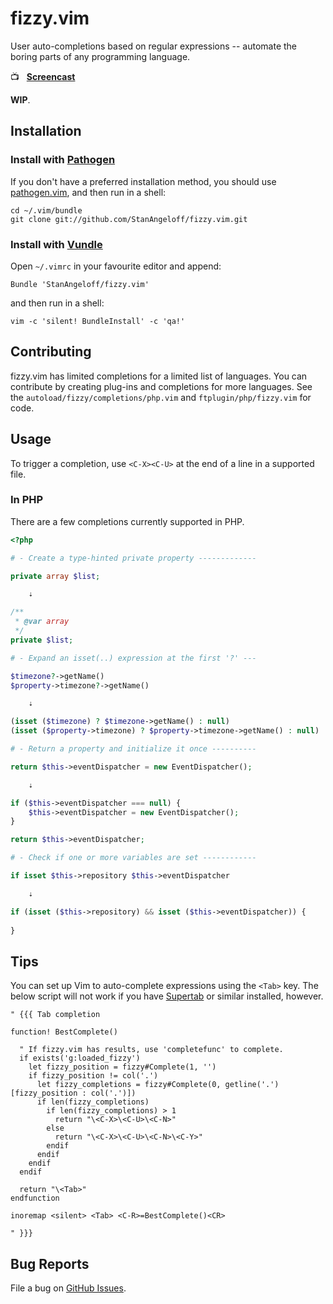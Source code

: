 fizzy.vim
=========

User auto-completions based on regular expressions -- automate the boring parts of any programming language.

:tv: &nbsp; **[Screencast](https://asciinema.org/a/8035)**

**WIP**.

Installation
------------

### Install with [Pathogen][pathogen]

If you don't have a preferred installation method, you should use [pathogen.vim][pathogen], and then run in a shell:

```shell
cd ~/.vim/bundle
git clone git://github.com/StanAngeloff/fizzy.vim.git
```

  [pathogen]: https://github.com/tpope/vim-pathogen

### Install with [Vundle]

Open `~/.vimrc` in your favourite editor and append:

```vim
Bundle 'StanAngeloff/fizzy.vim'
```

and then run in a shell:

```shell
vim -c 'silent! BundleInstall' -c 'qa!'
```

  [Vundle]: https://github.com/gmarik/Vundle.vim

Contributing
------------

fizzy.vim has limited completions for a limited list of languages. You can contribute by creating plug-ins and completions for more languages.
See the `autoload/fizzy/completions/php.vim` and `ftplugin/php/fizzy.vim` for code.

Usage
-----

To trigger a completion, use `<C-X><C-U>` at the end of a line in a supported file.

### In PHP

There are a few completions currently supported in PHP.

```php
<?php

# - Create a type-hinted private property -------------

private array $list;

    ⇣

/**
 * @var array
 */
private $list;

# - Expand an isset(..) expression at the first '?' ---

$timezone?->getName()
$property->timezone?->getName()

    ⇣

(isset ($timezone) ? $timezone->getName() : null)
(isset ($property->timezone) ? $property->timezone->getName() : null)

# - Return a property and initialize it once ----------

return $this->eventDispatcher = new EventDispatcher();

    ⇣

if ($this->eventDispatcher === null) {
    $this->eventDispatcher = new EventDispatcher();
}

return $this->eventDispatcher;

# - Check if one or more variables are set ------------

if isset $this->repository $this->eventDispatcher

    ⇣

if (isset ($this->repository) && isset ($this->eventDispatcher)) {
    
}
```

Tips
----

You can set up Vim to auto-complete expressions using the `<Tab>` key.
The below script will not work if you have [Supertab] or similar installed, however.

```vim
" {{{ Tab completion

function! BestComplete()

  " If fizzy.vim has results, use 'completefunc' to complete.
  if exists('g:loaded_fizzy')
    let fizzy_position = fizzy#Complete(1, '')
    if fizzy_position != col('.')
      let fizzy_completions = fizzy#Complete(0, getline('.')[fizzy_position : col('.')])
      if len(fizzy_completions)
        if len(fizzy_completions) > 1
          return "\<C-X>\<C-U>\<C-N>"
        else
          return "\<C-X>\<C-U>\<C-N>\<C-Y>"
        endif
      endif
    endif
  endif

  return "\<Tab>"
endfunction

inoremap <silent> <Tab> <C-R>=BestComplete()<CR>

" }}}
```

  [Supertab]: https://github.com/ervandew/supertab

Bug Reports
-----------

File a bug on [GitHub Issues](https://github.com/StanAngeloff/fizzy.vim/issues).
